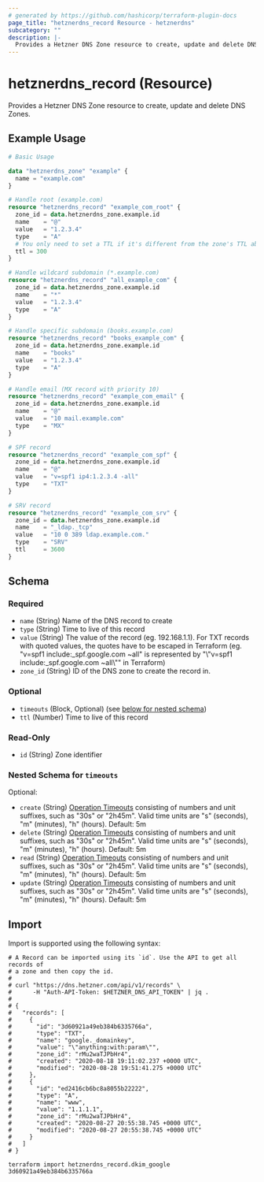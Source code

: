 ```yaml
---
# generated by https://github.com/hashicorp/terraform-plugin-docs
page_title: "hetznerdns_record Resource - hetznerdns"
subcategory: ""
description: |-
  Provides a Hetzner DNS Zone resource to create, update and delete DNS Zones.
---
```


# hetznerdns_record (Resource)

Provides a Hetzner DNS Zone resource to create, update and delete DNS Zones.

## Example Usage

```terraform
# Basic Usage

data "hetznerdns_zone" "example" {
  name = "example.com"
}

# Handle root (example.com)
resource "hetznerdns_record" "example_com_root" {
  zone_id = data.hetznerdns_zone.example.id
  name    = "@"
  value   = "1.2.3.4"
  type    = "A"
  # You only need to set a TTL if it's different from the zone's TTL above
  ttl = 300
}

# Handle wildcard subdomain (*.example.com)
resource "hetznerdns_record" "all_example_com" {
  zone_id = data.hetznerdns_zone.example.id
  name    = "*"
  value   = "1.2.3.4"
  type    = "A"
}

# Handle specific subdomain (books.example.com)
resource "hetznerdns_record" "books_example_com" {
  zone_id = data.hetznerdns_zone.example.id
  name    = "books"
  value   = "1.2.3.4"
  type    = "A"
}

# Handle email (MX record with priority 10)
resource "hetznerdns_record" "example_com_email" {
  zone_id = data.hetznerdns_zone.example.id
  name    = "@"
  value   = "10 mail.example.com"
  type    = "MX"
}

# SPF record
resource "hetznerdns_record" "example_com_spf" {
  zone_id = data.hetznerdns_zone.example.id
  name    = "@"
  value   = "v=spf1 ip4:1.2.3.4 -all"
  type    = "TXT"
}

# SRV record
resource "hetznerdns_record" "example_com_srv" {
  zone_id = data.hetznerdns_zone.example.id
  name    = "_ldap._tcp"
  value   = "10 0 389 ldap.example.com."
  type    = "SRV"
  ttl     = 3600
}
```

<!-- schema generated by tfplugindocs -->
## Schema

### Required

- `name` (String) Name of the DNS record to create
- `type` (String) Time to live of this record
- `value` (String) The value of the record (eg. 192.168.1.1). For TXT records with quoted values, the quotes have to be escaped in Terraform  (eg. "v=spf1 include:\_spf.google.com ~all" is represented by  "\\"v=spf1 include:\_spf.google.com ~all\\"" in Terraform)
- `zone_id` (String) ID of the DNS zone to create the record in.

### Optional

- `timeouts` (Block, Optional) (see [below for nested schema](#nestedblock--timeouts))
- `ttl` (Number) Time to live of this record

### Read-Only

- `id` (String) Zone identifier

<a id="nestedblock--timeouts"></a>
### Nested Schema for `timeouts`

Optional:

- `create` (String) [Operation Timeouts](https://developer.hashicorp.com/terraform/language/resources/syntax#operation-timeouts) consisting of
numbers and unit suffixes, such as "30s" or "2h45m". Valid time units are "s" (seconds), "m" (minutes), "h" (hours). Default: 5m
- `delete` (String) [Operation Timeouts](https://developer.hashicorp.com/terraform/language/resources/syntax#operation-timeouts) consisting of
numbers and unit suffixes, such as "30s" or "2h45m". Valid time units are "s" (seconds), "m" (minutes), "h" (hours). Default: 5m
- `read` (String) [Operation Timeouts](https://developer.hashicorp.com/terraform/language/resources/syntax#operation-timeouts) consisting of
numbers and unit suffixes, such as "30s" or "2h45m". Valid time units are "s" (seconds), "m" (minutes), "h" (hours). Default: 5m
- `update` (String) [Operation Timeouts](https://developer.hashicorp.com/terraform/language/resources/syntax#operation-timeouts) consisting of
numbers and unit suffixes, such as "30s" or "2h45m". Valid time units are "s" (seconds), "m" (minutes), "h" (hours). Default: 5m

## Import

Import is supported using the following syntax:

```shell
# A Record can be imported using its `id`. Use the API to get all records of
# a zone and then copy the id.
#
# curl "https://dns.hetzner.com/api/v1/records" \
#      -H "Auth-API-Token: $HETZNER_DNS_API_TOKEN" | jq .
#
# {
#   "records": [
#     {
#       "id": "3d60921a49eb384b6335766a",
#       "type": "TXT",
#       "name": "google._domainkey",
#       "value": "\"anything:with:param\"",
#       "zone_id": "rMu2waTJPbHr4",
#       "created": "2020-08-18 19:11:02.237 +0000 UTC",
#       "modified": "2020-08-28 19:51:41.275 +0000 UTC"
#     },
#     {
#       "id": "ed2416cb6bc8a8055b22222",
#       "type": "A",
#       "name": "www",
#       "value": "1.1.1.1",
#       "zone_id": "rMu2waTJPbHr4",
#       "created": "2020-08-27 20:55:38.745 +0000 UTC",
#       "modified": "2020-08-27 20:55:38.745 +0000 UTC"
#     }
#   ]
# }

terraform import hetznerdns_record.dkim_google 3d60921a49eb384b6335766a
```
